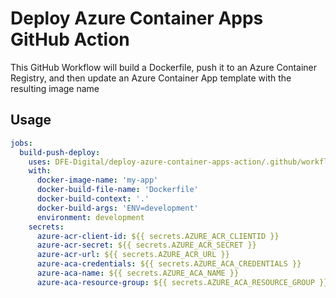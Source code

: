 # Deploy Azure Container Apps GitHub Action

This GitHub Workflow will build a Dockerfile, push it to an Azure Container Registry, and then update an Azure Container App template with the resulting image name

## Usage

```yml
jobs:
  build-push-deploy:
    uses: DFE-Digital/deploy-azure-container-apps-action/.github/workflows/build-push-deploy.yml@main
    with:
      docker-image-name: 'my-app'
      docker-build-file-name: 'Dockerfile'
      docker-build-context: '.'
      docker-build-args: 'ENV=development'
      environment: development
    secrets:
      azure-acr-client-id: ${{ secrets.AZURE_ACR_CLIENTID }}
      azure-acr-secret: ${{ secrets.AZURE_ACR_SECRET }}
      azure-acr-url: ${{ secrets.AZURE_ACR_URL }}
      azure-aca-credentials: ${{ secrets.AZURE_ACA_CREDENTIALS }}
      azure-aca-name: ${{ secrets.AZURE_ACA_NAME }}
      azure-aca-resource-group: ${{ secrets.AZURE_ACA_RESOURCE_GROUP }}
```
